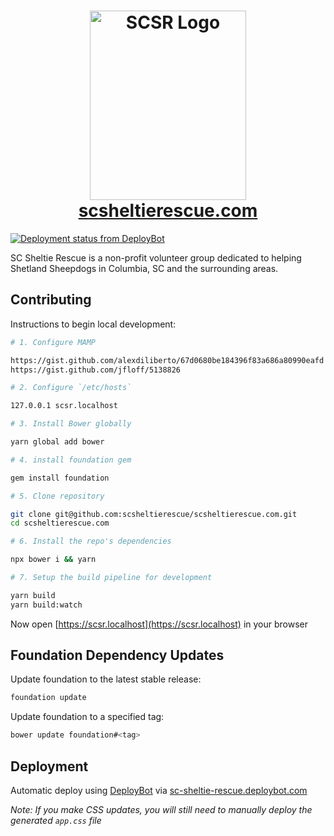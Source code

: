 <h1 align="center">
  <img src="https://cdn.rawgit.com/scsheltierescue/scsheltierescue.com/master/img/SCSR-Logo-New-Transparent_500x606.png" alt="SCSR Logo" width="250" height="303">
  <br>
  <a href="https://scsheltierescue.com/">scsheltierescue.com</a>
</h1>

[![Deployment status from DeployBot](https://sc-sheltie-rescue.deploybot.com/badge/02267417943996/2877.svg)](http://deploybot.com)

SC Sheltie Rescue is a non-profit volunteer group dedicated to helping Shetland Sheepdogs in Columbia, SC and the surrounding areas.

## Contributing

Instructions to begin local development:

```bash
# 1. Configure MAMP

https://gist.github.com/alexdiliberto/67d0680be184396f83a686a80990eafd
https://gist.github.com/jfloff/5138826

# 2. Configure `/etc/hosts`

127.0.0.1 scsr.localhost

# 3. Install Bower globally

yarn global add bower

# 4. install foundation gem

gem install foundation

# 5. Clone repository

git clone git@github.com:scsheltierescue/scsheltierescue.com.git
cd scsheltierescue.com

# 6. Install the repo's dependencies

npx bower i && yarn

# 7. Setup the build pipeline for development

yarn build
yarn build:watch
```

Now open [https://scsr.localhost](https://scsr.localhost) in your browser

## Foundation Dependency Updates
Update foundation to the latest stable release:

```bash
foundation update
```

Update foundation to a specified tag:

```bash
bower update foundation#<tag>
```

## Deployment

Automatic deploy using [DeployBot](https://deploybot.com/) via [sc-sheltie-rescue.deploybot.com](https://sc-sheltie-rescue.deploybot.com/)

_Note: If you make CSS updates, you will still need to manually deploy the generated `app.css` file_
